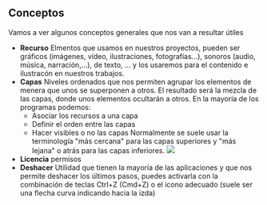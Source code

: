 ## Conceptos

Vamos a ver algunos conceptos generales que nos van a resultar útiles


* **Recurso** Elmentos que usamos en nuestros proyectos, pueden ser gráficos (imágenes, vídeo, ilustraciones, fotografías...), sonoros (audio, música, narración,...), de texto, ... y los usaremos para el contenido e ilustracón en nuestros trabajos. 
* **Capas** Niveles ordenados que nos permiten agrupar los elementos de menera que unos se superponen a otros. El resultado será la mezcla de las capas, donde unos elementos ocultarán a otros. En la mayoría de los programas podemos:  
    - Asociar los recursos a una capa
    - Definir el orden entre las capas
    - Hacer visibles o no las capas
Normalmente se suele usar la terminología "más cercana" para las capas superiores y "más lejana" o atrás para las capas inferiores.
![](https://github.com/javacasm/Iniciacion-Herramientas-Digitales-Aula/blob/main/images/capas.gif)
* **Licencia** permisos 
* **Deshacer** Utilidad que tienen la mayoría de las aplicaciones y que nos permite deshacer los últimos pasos, puedes activarla con la combinación de teclas Ctrl+Z (Cmd+Z) o el icono adecuado (suele ser una flecha curva indicando hacia la izda)